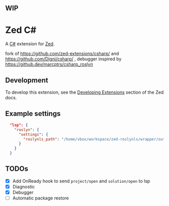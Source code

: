 WIP
---

# Zed C#

A [C#](https://learn.microsoft.com/en-us/dotnet/csharp/) extension for [Zed](https://zed.dev).

fork of https://github.com/zed-extensions/csharp/ and https://github.com/Digni/csharp/ , debugger inspired by https://github.dev/marcptrs/csharp_roslyn

## Development

To develop this extension, see the [Developing Extensions](https://zed.dev/docs/extensions/developing-extensions) section of the Zed docs.

## Example settings

```json
  "lsp": {
    "roslyn": {
      "settings": {
        "roslynls_path": "/home/vbox/workspace/zed-roslynls/wrapper/output/roslynls"
      }
    }
  }
```

## TODOs
- [x] Add OnReady hook to send `project/open` and `solution/open` to lsp
- [x] Diagnostic
- [x] Debugger
- [ ] Automatic package restore
